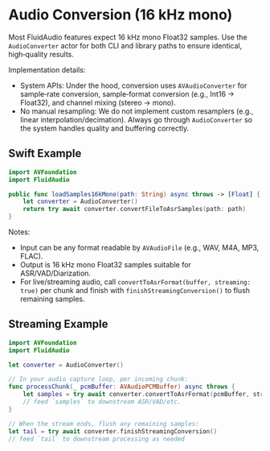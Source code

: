 # Audio Conversion (16 kHz mono)

Most FluidAudio features expect 16 kHz mono Float32 samples. Use the `AudioConverter` actor for both CLI and library
paths to ensure identical, high‑quality results.

Implementation details:
- System APIs: Under the hood, conversion uses `AVAudioConverter` for sample‑rate conversion, sample‑format conversion
  (e.g., Int16 → Float32), and channel mixing (stereo → mono).
- No manual resampling: We do not implement custom resamplers (e.g., linear interpolation/decimation). Always go through
  `AudioConverter` so the system handles quality and buffering correctly.

## Swift Example

```swift
import AVFoundation
import FluidAudio

public func loadSamples16kMono(path: String) async throws -> [Float] {
    let converter = AudioConverter()
    return try await converter.convertFileToAsrSamples(path: path)
}
```

Notes:
- Input can be any format readable by `AVAudioFile` (e.g., WAV, M4A, MP3, FLAC).
- Output is 16 kHz mono Float32 samples suitable for ASR/VAD/Diarization.
- For live/streaming audio, call `convertToAsrFormat(buffer, streaming: true)` per chunk and finish with
  `finishStreamingConversion()` to flush remaining samples.

## Streaming Example

```swift
import AVFoundation
import FluidAudio

let converter = AudioConverter()

// In your audio capture loop, per incoming chunk:
func processChunk(_ pcmBuffer: AVAudioPCMBuffer) async throws {
    let samples = try await converter.convertToAsrFormat(pcmBuffer, streaming: true)
    // feed `samples` to downstream ASR/VAD/etc.
}

// When the stream ends, flush any remaining samples:
let tail = try await converter.finishStreamingConversion()
// feed `tail` to downstream processing as needed
```
